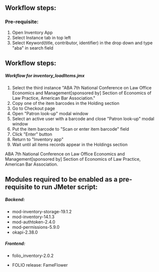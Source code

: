 ## Workflow steps:
### Pre-requisite:
1. Open Inventory App
2. Select Instance tab in top left
3. Select Keyword(title, contributor, identifier) in the drop down and type "aba" in search field


## Workflow steps:
##### Workflow for inventory_loadItems.jmx
1. Select the third instance "ABA 7th National Conference on Law Office Economics 
and Management[sponsored by] Section of Economics of Law Practice, American Bar Association."
2. Copy one of the item barcodes in the Holding section
3. Go to Checkout page
4. Open "Patron look-up" modal window
5. Select an active user with a barcode and close "Patron look-up" modal window
6. Put the item barcode to "Scan or enter item barcode" field
7. Click "Enter" button 
8. Return to "Inventory app"
9. Wait until all items records appear in the Holdings section


ABA 7th National Conference on Law Office Economics and Management[sponsored by] 
Section of Economics of Law Practice, American Bar Association.
## Modules required to be enabled as a pre-requisite to run JMeter script:
##### Backend:
- mod-inventory-storage-19.1.2
- mod-inventory-14.1.3
- mod-authtoken-2.4.0
- mod-permissions-5.9.0
- okapi-2.38.0
##### Frontend:
- folio_inventory-2.0.2

- FOLIO release: FameFlower